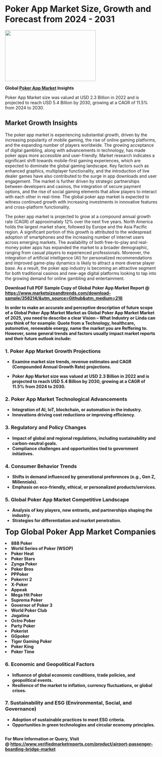 <H1>Poker App Market Size, Growth and Forecast from 2024 - 2031</H1><img class="aligncenter size-medium wp-image-584254" src="https://thirdeyenews.in/wp-content/uploads/2024/09/Global-Market-Research-300x168.jpeg" alt="" width="300" height="168" /><p><strong>Global&nbsp;<a href="https://www.marketsizeandtrends.com/download-sample/358214/&amp;utm_source=Github&utm_medium=216">Poker App Market</a> Insights</strong></p><p>Poker App Market size was valued at USD 2.3 Billion in 2022 and is projected to reach USD 5.4 Billion by 2030, growing at a CAGR of 11.5% from 2024 to 2030.</p><p><h2>Market Growth Insights</h2> <p>The poker app market is experiencing substantial growth, driven by the increasing popularity of mobile gaming, the rise of online gaming platforms, and the expanding number of players worldwide. The growing acceptance of digital gambling, along with advancements in technology, has made poker apps more accessible and user-friendly. Market research indicates a significant shift towards mobile-first gaming experiences, which are expected to dominate the global gaming landscape. Key factors such as enhanced graphics, multiplayer functionality, and the introduction of live dealer games have also contributed to the surge in app downloads and user engagement. The market is further driven by strategic partnerships between developers and casinos, the integration of secure payment options, and the rise of social gaming elements that allow players to interact with each other in real-time. The global poker app market is expected to witness continued growth with increasing investments in innovative features and cross-platform functionality.</p> <p><strong></strong></p> <p>The poker app market is projected to grow at a compound annual growth rate (CAGR) of approximately 12% over the next five years. North America holds the largest market share, followed by Europe and the Asia Pacific region. A significant portion of this growth is attributed to the widespread adoption of smartphones and the increasing number of internet users across emerging markets. The availability of both free-to-play and real-money poker apps has expanded the market to a broader demographic, ranging from casual players to experienced professionals. Moreover, the integration of artificial intelligence (AI) for personalized recommendations and improved game-play dynamics is likely to attract a more diverse player base. As a result, the poker app industry is becoming an attractive segment for both traditional casinos and new-age digital platforms looking to tap into the growing demand for online gambling and entertainment. <p><strong></p><p><span class=""><strong>Download Full PDF Sample Copy of Global Poker App Market Report</strong> @ <a href="https://www.marketsizeandtrends.com/download-sample/358214/&amp;utm_source=Github&utm_medium=216" target="_blank">https://www.marketsizeandtrends.com/download-sample/358214/&amp;utm_source=Github&utm_medium=216</a></span></p><p>In order to make an accurate and perceptive description of future scope of a Global&nbsp;Poker App Market Market as Global&nbsp;Poker App Market Market of 2025, you need to describe a clear Vision &ndash; What Industry or Linda can you think of for example: Quote from a Technology, healthcare, automotive, renewable energy, name the market you are Reffering to. However, some general trends and factors usually impact market reports and their future outlook include:</p><h3>1.&nbsp;<strong>Poker App Market Growth Projections</strong></h3><ul><li>Examine market size trends, revenue estimates and CAGR (Compounded Annual Growth Rate) projections.</li><li><p>Poker App Market size was valued at USD 2.3 Billion in 2022 and is projected to reach USD 5.4 Billion by 2030, growing at a CAGR of 11.5% from 2024 to 2030.</p></li></ul><h3>2.&nbsp;<strong>Poker App Market Technological Advancements</strong></h3><ul><li>Integration of AI, IoT, blockchain, or automation in the industry.</li><li>Innovations driving cost reductions or improving efficiency.</li></ul><h3>3.&nbsp;<strong>Regulatory and Policy Changes</strong></h3><ul><li>Impact of global and regional regulations, including sustainability and carbon-neutral goals.</li><li>Compliance challenges and opportunities tied to government initiatives.</li></ul><h3>4.&nbsp;<strong>Consumer Behavior Trends</strong></h3><ul><li>Shifts in demand influenced by generational preferences (e.g., Gen Z, Millennials).</li><li>Emphasis on eco-friendly, ethical, or personalized products/services.</li></ul><h3>5.&nbsp;<strong>Global Poker App Market Competitive Landscape</strong></h3><ul><li>Analysis of key players, new entrants, and partnerships shaping the industry.</li><li>Strategies for differentiation and market penetration.</li></ul><p data-pm-slice="1 1 []"><span style="color: inherit; font-family: inherit; font-size: 25px;">Top Global Poker App Market Companies</span></p><div class="" data-test-id=""><p><li>888 Poker</li><li> World Series of Poker (WSOP)</li><li> Poker Heat</li><li> Poker Stars</li><li> Zynga Poker</li><li> Poker Bros</li><li> PPPoker</li><li> Pokerrrr 2</li><li> X-Poker</li><li> Appeak</li><li> Mega Hit Poker</li><li> Suprema Poker</li><li> Governor of Poker 3</li><li> World Poker Club</li><li> Jogatina</li><li> Octro Poker</li><li> Party Poker</li><li> Pokerist</li><li> GGpoker</li><li> Tiger Gaming Poker</li><li> Poker King</li><li> Poker Time</li></p></div><h3>6.&nbsp;<strong>Economic and Geopolitical Factors</strong></h3><ul><li>Influence of global economic conditions, trade policies, and geopolitical events.</li><li>Resilience of the market to inflation, currency fluctuations, or global crises.</li></ul><h3>7.&nbsp;<strong>Sustainability and ESG (Environmental, Social, and Governance)</strong></h3><ul><li>Adoption of sustainable practices to meet ESG criteria.</li><li>Opportunities in green technologies and circular economy principles.</li></ul><h2><strong style="font-size: 14px;">For More Information or Query, Visit @&nbsp;</strong><a style="background-color: #ffffff; font-size: 14px;" href="https://www.marketsizeandtrends.com/report/poker-app-market/" target="_blank">https://www.verifiedmarketreports.com/product/airport-passenger-boarding-bridge-market</a></h2>
